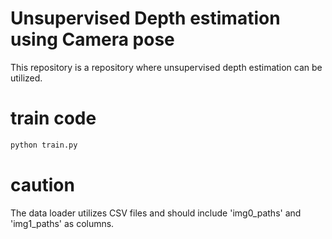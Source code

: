 # Unsupervised Depth estimation using Camera pose
This repository is a repository where unsupervised depth estimation can be utilized.

# train code
```python
python train.py
```

# caution
The data loader utilizes CSV files and should include 'img0_paths' and 'img1_paths' as columns.

